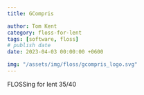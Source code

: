```yaml
---
title: GCompris

author: Tom Kent
category: floss-for-lent
tags: [software, floss]
# publish date
date: 2023-04-03 00:00:00 +0600

img: "/assets/img/floss/gcompris_logo.svg"
---
```



FLOSSing for lent 35/40